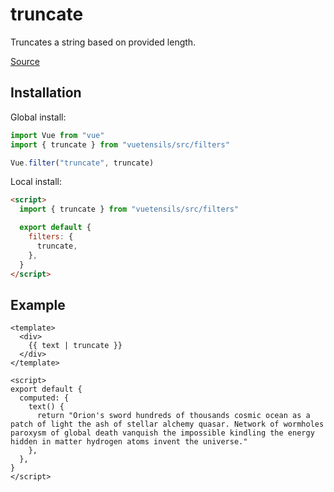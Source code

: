 # truncate

Truncates a string based on provided length.

[Source](https://github.com/Stegosource/vuetensils/blob/master/src/filters/index.js)

## Installation

Global install:

```js
import Vue from "vue"
import { truncate } from "vuetensils/src/filters"

Vue.filter("truncate", truncate)
```

Local install:

```html
<script>
  import { truncate } from "vuetensils/src/filters"

  export default {
    filters: {
      truncate,
    },
  }
</script>
```

## Example

```vue live
<template>
  <div>
    {{ text | truncate }}
  </div>
</template>

<script>
export default {
  computed: {
    text() {
      return "Orion's sword hundreds of thousands cosmic ocean as a patch of light the ash of stellar alchemy quasar. Network of wormholes paroxysm of global death vanquish the impossible kindling the energy hidden in matter hydrogen atoms invent the universe."
    },
  },
}
</script>
```

